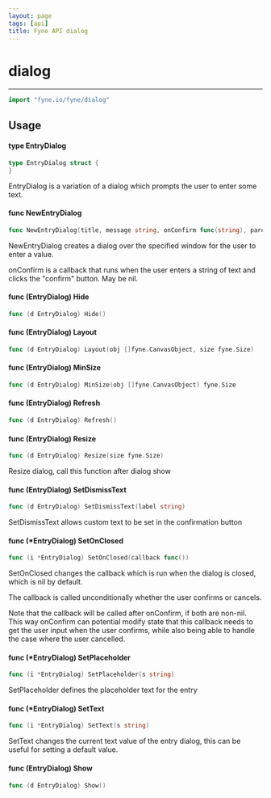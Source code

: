 ```yaml
---
layout: page
tags: [api]
title: Fyne API dialog
---
```


# dialog
---
```go
import "fyne.io/fyne/dialog"
```

## Usage

#### type EntryDialog

```go
type EntryDialog struct {
}
```

EntryDialog is a variation of a dialog which prompts the user to enter some text.

#### func  NewEntryDialog

```go
func NewEntryDialog(title, message string, onConfirm func(string), parent fyne.Window) *EntryDialog
```
NewEntryDialog creates a dialog over the specified window for the user to enter a value.

onConfirm is a callback that runs when the user enters a string of text and clicks the "confirm" button. May be nil.

#### func (EntryDialog) Hide

```go
func (d EntryDialog) Hide()
```

#### func (EntryDialog) Layout

```go
func (d EntryDialog) Layout(obj []fyne.CanvasObject, size fyne.Size)
```

#### func (EntryDialog) MinSize

```go
func (d EntryDialog) MinSize(obj []fyne.CanvasObject) fyne.Size
```

#### func (EntryDialog) Refresh

```go
func (d EntryDialog) Refresh()
```

#### func (EntryDialog) Resize

```go
func (d EntryDialog) Resize(size fyne.Size)
```
Resize dialog, call this function after dialog show

#### func (EntryDialog) SetDismissText

```go
func (d EntryDialog) SetDismissText(label string)
```
SetDismissText allows custom text to be set in the confirmation button

#### func (*EntryDialog) SetOnClosed

```go
func (i *EntryDialog) SetOnClosed(callback func())
```
SetOnClosed changes the callback which is run when the dialog is closed, which is nil by default.

The callback is called unconditionally whether the user confirms or cancels.

Note that the callback will be called after onConfirm, if both are non-nil. This way onConfirm can potential modify state that this callback needs to get the user input when the user confirms, while also being able to handle the case where the user cancelled.

#### func (*EntryDialog) SetPlaceholder

```go
func (i *EntryDialog) SetPlaceholder(s string)
```
SetPlaceholder defines the placeholder text for the entry

#### func (*EntryDialog) SetText

```go
func (i *EntryDialog) SetText(s string)
```
SetText changes the current text value of the entry dialog, this can be useful for setting a default value.

#### func (EntryDialog) Show

```go
func (d EntryDialog) Show()
```

